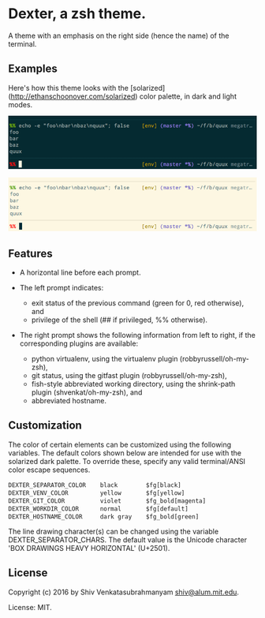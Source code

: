 # Dexter, a zsh theme.

A theme with an emphasis on the right side (hence the name) of the terminal.


## Examples

Here's how this theme looks with the [solarized]
(http://ethanschoonover.com/solarized) color palette, in dark and
light modes.

![Dexter on Solarized Dark](demo_solarized_dark.png)

![Dexter on Solarized Light](demo_solarized_light.png)


## Features

* A horizontal line before each prompt.

* The left prompt indicates:
  + exit status of the previous command (green for 0, red otherwise), and
  + privilege of the shell (## if privileged, %% otherwise).

* The right prompt shows the following information from left to right, if
  the corresponding plugins are available:
  + python virtualenv, using the virtualenv plugin (robbyrussell/oh-my-zsh),
  + git status, using the gitfast plugin (robbyrussell/oh-my-zsh),
  + fish-style abbreviated working directory, using the shrink-path plugin
    (shvenkat/oh-my-zsh), and
  + abbreviated hostname.


## Customization

The color of certain elements can be customized using the following
variables. The default colors shown below are intended for use with
the solarized dark palette. To override these, specify any valid
terminal/ANSI color escape sequences.

    DEXTER_SEPARATOR_COLOR    black        $fg[black]
    DEXTER_VENV_COLOR         yellow       $fg[yellow]
    DEXTER_GIT_COLOR          violet       $fg_bold[magenta]
    DEXTER_WORKDIR_COLOR      normal       $fg[default]
    DEXTER_HOSTNAME_COLOR     dark gray    $fg_bold[green]

The line drawing character(s) can be changed using the variable
DEXTER_SEPARATOR_CHARS. The default value is the Unicode character
'BOX DRAWINGS HEAVY HORIZONTAL' (U+2501).


## License

Copyright (c) 2016 by Shiv Venkatasubrahmanyam <shiv@alum.mit.edu>.

License: MIT.
